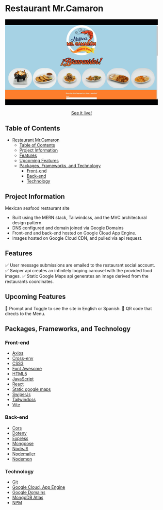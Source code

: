 # Restaurant Mr.Camaron

![gif of restaurant site](mr.camaron-gif.gif)

<p align="center"><a href="https://mrcamaron.restaurant/" target="_blank">See it live!</a></p>

## Table of Contents

- [Restaurant Mr.Camaron](#restaurant-mrcamaron)
  - [Table of Contents](#table-of-contents)
  - [Project Information](#project-information)
  - [Features](#features)
  - [Upcoming Features](#upcoming-features)
  - [Packages, Frameworks, and Technology](#packages-frameworks-and-technology)
    - [Front-end](#front-end)
    - [Back-end](#back-end)
    - [Technology](#technology)

## Project Information

Mexican seafood restaurant site

- Built using the MERN stack, Tailwindcss, and the MVC architectural design pattern.
- DNS configured and domain joined via Google Domains
- Front-end and back-end hosted on Google Cloud App Engine.
- Images hosted on Google Cloud CDN, and pulled via api request.

## Features

:white_check_mark: User message submissions are emailed to the restaurant social account.
:white_check_mark: Swiper api creates an infinitely looping carousel with the provided food images.
:white_check_mark: Static Google Maps api generates an image derived from the restaurants coordinates.

## Upcoming Features

:white_square_button: Prompt and Toggle to see the site in English or Spanish.
:white_square_button: QR code that directs to the Menu.

## Packages, Frameworks, and Technology

### Front-end

- [Axios](https://axios-http.com/docs/intro)
- [Cross-env](https://www.npmjs.com/package/cross-env)
- [CSS3](https://devdocs.io/css/)
- [Font Awesome](https://fontawesome.com/)
- [HTML5](https://devdocs.io/html/)
- [JavaScript](https://devdocs.io/javascript/)
- [React](https://beta.reactjs.org/)
- [Static google maps](https://developers.google.com/maps/documentation/maps-static/overview)
- [SwiperJs](https://swiperjs.com/)
- [Tailwindcss](https://tailwindcss.com/)
- [Vite](https://vitejs.dev/)

### Back-end

- [Cors](https://www.npmjs.com/package/cors)
- [Dotenv](https://www.npmjs.com/package/dotenv)
- [Express](https://expressjs.com/)
- [Mongoose](https://mongoosejs.com/)
- [NodeJS](https://nodejs.org/en/docs/)
- [Nodemailer](https://nodemailer.com/about/)
- [Nodemon](https://www.npmjs.com/package/nodemon)

### Technology

- [Git](https://devdocs.io/git/)
- [Google Cloud, App Engine](https://cloud.google.com/appengine)
- [Google Domains](https://domains.google/)
- [MongoDB Atlas](https://www.mongodb.com/atlas/database)
- [NPM](https://docs.npmjs.com/)
